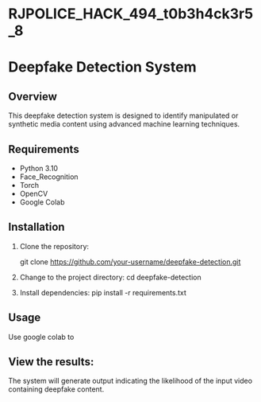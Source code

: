 # RJPOLICE_HACK_494_t0b3h4ck3r5_8
# Deepfake Detection System

## Overview

This deepfake detection system is designed to identify manipulated or synthetic media content using advanced machine learning techniques.

## Requirements

- Python 3.10
- Face_Recognition
- Torch
- OpenCV
- Google Colab

## Installation
1. Clone the repository:

   git clone https://github.com/your-username/deepfake-detection.git
   
2. Change to the project directory:
   cd deepfake-detection

3. Install dependencies:
   pip install -r requirements.txt
   
## Usage

Use google colab to 

## View the results:

The system will generate output indicating the likelihood of the input video containing deepfake content.
